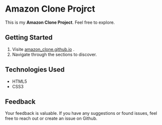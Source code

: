 # Amazon Clone Projrct
This is my **Amazon Clone Project**.
Feel free to explore.

## Getting Started
1. Visite [amazon_clone.github.io](https://the-himanshuyadav.github.io/Amazon-clone-/) .
2. Navigate through the sections to discover.


## Technologies Used
* HTML5
* CSS3

## Feedback
Your feedback is valuable. If you have any suggestions or found issues, feel free to reach out or create an issue on Github. 


